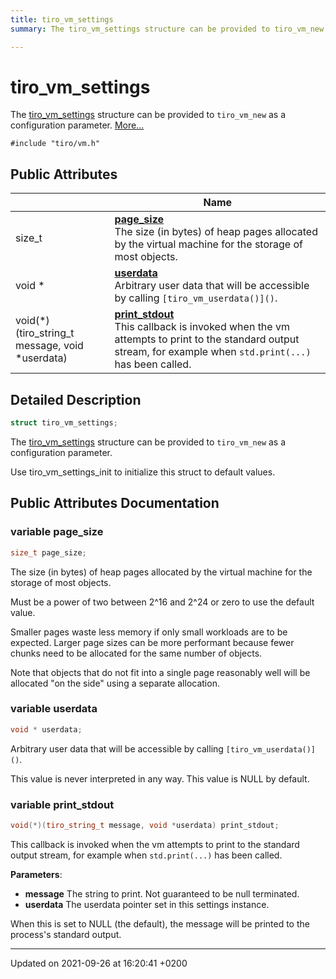 ```yaml
---
title: tiro_vm_settings
summary: The tiro_vm_settings structure can be provided to tiro_vm_new as a configuration parameter. 

---
```


# tiro_vm_settings



The [tiro_vm_settings]() structure can be provided to `tiro_vm_new` as a configuration parameter.  [More...](#detailed-description)


`#include "tiro/vm.h"`

## Public Attributes

|                | Name           |
| -------------- | -------------- |
| size&#95;t | **[page_size](/docs/api/classes/structtiro__vm__settings#variable-page-size)** <br>The size (in bytes) of heap pages allocated by the virtual machine for the storage of most objects.  |
| void &#42; | **[userdata](/docs/api/classes/structtiro__vm__settings#variable-userdata)** <br>Arbitrary user data that will be accessible by calling `[tiro_vm_userdata()]()`.  |
| void(&#42;)(tiro&#95;string&#95;t message, void &#42;userdata) | **[print_stdout](/docs/api/classes/structtiro__vm__settings#variable-print-stdout)** <br>This callback is invoked when the vm attempts to print to the standard output stream, for example when `std.print(...)` has been called.  |

## Detailed Description

```cpp
struct tiro_vm_settings;
```

The [tiro_vm_settings]() structure can be provided to `tiro_vm_new` as a configuration parameter. 

Use tiro_vm_settings_init to initialize this struct to default values. 

## Public Attributes Documentation

### variable page_size

```cpp
size_t page_size;
```

The size (in bytes) of heap pages allocated by the virtual machine for the storage of most objects. 

Must be a power of two between 2^16 and 2^24 or zero to use the default value.

Smaller pages waste less memory if only small workloads are to be expected. Larger page sizes can be more performant because fewer chunks need to be allocated for the same number of objects.

Note that objects that do not fit into a single page reasonably well will be allocated "on the side" using a separate allocation. 


### variable userdata

```cpp
void * userdata;
```

Arbitrary user data that will be accessible by calling `[tiro_vm_userdata()]()`. 

This value is never interpreted in any way. This value is NULL by default. 


### variable print_stdout

```cpp
void(*)(tiro_string_t message, void *userdata) print_stdout;
```

This callback is invoked when the vm attempts to print to the standard output stream, for example when `std.print(...)` has been called. 

**Parameters**: 

  * **message** The string to print. Not guaranteed to be null terminated. 
  * **userdata** The userdata pointer set in this settings instance. 


When this is set to NULL (the default), the message will be printed to the process's standard output.


-------------------------------

Updated on 2021-09-26 at 16:20:41 +0200